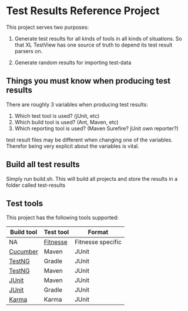 # Test Results Reference Project
This project serves two purposes:

1. Generate test results for all kinds of tools in all kinds of situations. So that XL TestView has one source of truth to depend its test result parsers on.

2. Generate random results for importing test-data

## Things you must know when producing test results
There are roughly 3 variables when producing test results:

1. Which test tool is used? (jUnit, etc)
2. Which build tool is used? (Ant, Maven, etc)
3. Which reporting tool is used? (Maven Surefire? jUnit own reporter?)

test result files may be different when changing one of the variables. Therefor being very explicit about the variables is vital.

## Build all test results
Simply run build.sh. This will build all projects and store the results in a folder called test-results
## Test tools

This project has the following tools supported:


|Build tool|Test tool|Format|
|----------|---------|------|
|NA|[Fitnesse](./fitnesse)|Fitnesse specific|
|[Cucumber](./mvnjunitcucumber)|Maven|JUnit|
|[TestNG](./testng)|Gradle|JUnit|
|[TestNG](./mvntestng)|Maven|JUnit|
|[JUnit](./mvnjunit)|Maven|JUnit|
|[JUnit](./gradlejunit)|Gradle|JUnit|
|[Karma](./karma)|Karma|JUnit|
